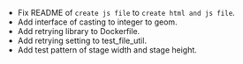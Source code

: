 - Fix README of `create js file` to `create html and js file`.
- Add interface of casting to integer to geom.
- Add retrying library to Dockerfile.
- Add retrying setting to test_file_util.
- Add test pattern of stage width and stage height.